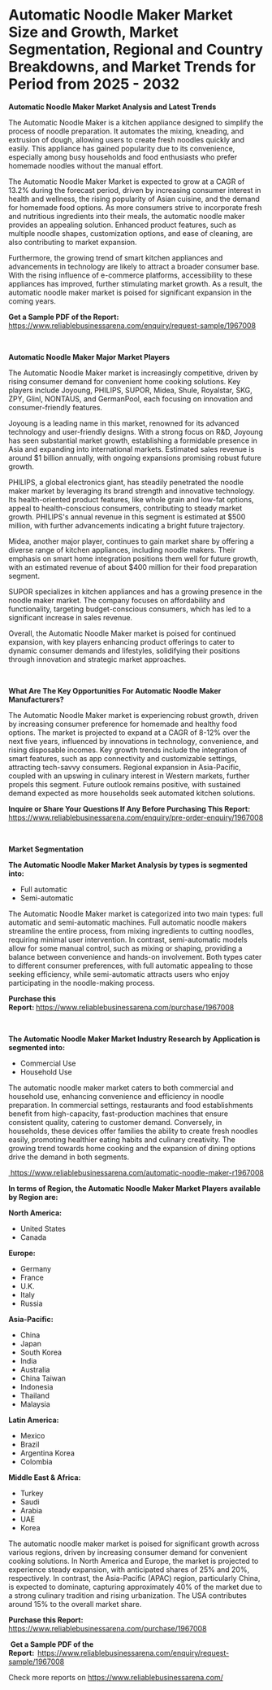 <p><h1>Automatic Noodle Maker Market Size and Growth, Market Segmentation, Regional and Country Breakdowns, and Market Trends for Period from 2025 -  2032</h1></p><p><strong>Automatic Noodle Maker Market Analysis and Latest Trends</strong></p>
<p><p>The Automatic Noodle Maker is a kitchen appliance designed to simplify the process of noodle preparation. It automates the mixing, kneading, and extrusion of dough, allowing users to create fresh noodles quickly and easily. This appliance has gained popularity due to its convenience, especially among busy households and food enthusiasts who prefer homemade noodles without the manual effort.</p><p>The Automatic Noodle Maker Market is expected to grow at a CAGR of 13.2% during the forecast period, driven by increasing consumer interest in health and wellness, the rising popularity of Asian cuisine, and the demand for homemade food options. As more consumers strive to incorporate fresh and nutritious ingredients into their meals, the automatic noodle maker provides an appealing solution. Enhanced product features, such as multiple noodle shapes, customization options, and ease of cleaning, are also contributing to market expansion.</p><p>Furthermore, the growing trend of smart kitchen appliances and advancements in technology are likely to attract a broader consumer base. With the rising influence of e-commerce platforms, accessibility to these appliances has improved, further stimulating market growth. As a result, the automatic noodle maker market is poised for significant expansion in the coming years.</p></p>
<p><strong>Get a Sample PDF of the Report:&nbsp;</strong> <a href="https://www.reliablebusinessarena.com/enquiry/request-sample/1967008?utm_campaign=1891&utm_medium=2&utm_source=Github&utm_content=ia&utm_term=18022025&utm_id=automatic-noodle-maker">https://www.reliablebusinessarena.com/enquiry/request-sample/1967008</a></p>
<p>&nbsp;</p>
<p><strong>Automatic Noodle Maker Major Market Players</strong></p>
<p><p>The Automatic Noodle Maker market is increasingly competitive, driven by rising consumer demand for convenient home cooking solutions. Key players include Joyoung, PHILIPS, SUPOR, Midea, Shule, Royalstar, SKG, ZPY, Glinl, NONTAUS, and GermanPool, each focusing on innovation and consumer-friendly features.</p><p>Joyoung is a leading name in this market, renowned for its advanced technology and user-friendly designs. With a strong focus on R&D, Joyoung has seen substantial market growth, establishing a formidable presence in Asia and expanding into international markets. Estimated sales revenue is around $1 billion annually, with ongoing expansions promising robust future growth.</p><p>PHILIPS, a global electronics giant, has steadily penetrated the noodle maker market by leveraging its brand strength and innovative technology. Its health-oriented product features, like whole grain and low-fat options, appeal to health-conscious consumers, contributing to steady market growth. PHILIPS's annual revenue in this segment is estimated at $500 million, with further advancements indicating a bright future trajectory.</p><p>Midea, another major player, continues to gain market share by offering a diverse range of kitchen appliances, including noodle makers. Their emphasis on smart home integration positions them well for future growth, with an estimated revenue of about $400 million for their food preparation segment.</p><p>SUPOR specializes in kitchen appliances and has a growing presence in the noodle maker market. The company focuses on affordability and functionality, targeting budget-conscious consumers, which has led to a significant increase in sales revenue.</p><p>Overall, the Automatic Noodle Maker market is poised for continued expansion, with key players enhancing product offerings to cater to dynamic consumer demands and lifestyles, solidifying their positions through innovation and strategic market approaches.</p></p>
<p>&nbsp;</p>
<p><strong>What Are The Key Opportunities For Automatic Noodle Maker Manufacturers?</strong></p>
<p><p>The Automatic Noodle Maker market is experiencing robust growth, driven by increasing consumer preference for homemade and healthy food options. The market is projected to expand at a CAGR of 8-12% over the next five years, influenced by innovations in technology, convenience, and rising disposable incomes. Key growth trends include the integration of smart features, such as app connectivity and customizable settings, attracting tech-savvy consumers. Regional expansion in Asia-Pacific, coupled with an upswing in culinary interest in Western markets, further propels this segment. Future outlook remains positive, with sustained demand expected as more households seek automated kitchen solutions.</p></p>
<p><strong>Inquire or Share Your Questions If Any Before Purchasing This Report:</strong> <a href="https://www.reliablebusinessarena.com/enquiry/pre-order-enquiry/1967008?utm_campaign=1891&utm_medium=2&utm_source=Github&utm_content=ia&utm_term=18022025&utm_id=automatic-noodle-maker">https://www.reliablebusinessarena.com/enquiry/pre-order-enquiry/1967008</a></p>
<p>&nbsp;</p>
<p><strong>Market Segmentation</strong></p>
<p><strong>The Automatic Noodle Maker Market Analysis by types is segmented into:</strong></p>
<p><ul><li>Full automatic</li><li>Semi-automatic</li></ul></p>
<p><p>The Automatic Noodle Maker market is categorized into two main types: full automatic and semi-automatic machines. Full automatic noodle makers streamline the entire process, from mixing ingredients to cutting noodles, requiring minimal user intervention. In contrast, semi-automatic models allow for some manual control, such as mixing or shaping, providing a balance between convenience and hands-on involvement. Both types cater to different consumer preferences, with full automatic appealing to those seeking efficiency, while semi-automatic attracts users who enjoy participating in the noodle-making process.</p></p>
<p><strong>Purchase this Report:&nbsp;</strong><a href="https://www.reliablebusinessarena.com/purchase/1967008?utm_campaign=1891&utm_medium=2&utm_source=Github&utm_content=ia&utm_term=18022025&utm_id=automatic-noodle-maker">https://www.reliablebusinessarena.com/purchase/1967008</a></p>
<p>&nbsp;</p>
<p><strong>The Automatic Noodle Maker Market Industry Research by Application is segmented into:</strong></p>
<p><ul><li>Commercial Use</li><li>Household Use</li></ul></p>
<p><p>The automatic noodle maker market caters to both commercial and household use, enhancing convenience and efficiency in noodle preparation. In commercial settings, restaurants and food establishments benefit from high-capacity, fast-production machines that ensure consistent quality, catering to customer demand. Conversely, in households, these devices offer families the ability to create fresh noodles easily, promoting healthier eating habits and culinary creativity. The growing trend towards home cooking and the expansion of dining options drive the demand in both segments.</p></p>
<p><a href="https://www.reliablebusinessarena.com/automatic-noodle-maker-r1967008?utm_campaign=1891&utm_medium=2&utm_source=Github&utm_content=ia&utm_term=18022025&utm_id=automatic-noodle-maker">&nbsp;https://www.reliablebusinessarena.com/automatic-noodle-maker-r1967008</a></p>
<p><strong>In terms of Region, the Automatic Noodle Maker Market Players available by Region are:</strong></p>
<p>
    <p> <strong> North America: </strong>
        <ul>
            <li>United States</li>
            <li>Canada</li>
        </ul>
        </p> 
    <p> <strong> Europe: </strong>
        <ul>
            <li>Germany</li>
            <li>France</li>
            <li>U.K.</li>
            <li>Italy</li>
            <li>Russia</li>
        </ul>
        </p> 
    <p> <strong> Asia-Pacific: </strong>
        <ul>
            <li>China</li>
            <li>Japan</li>
            <li>South Korea</li>
            <li>India</li>
            <li>Australia</li>
            <li>China Taiwan</li>
            <li>Indonesia</li>
            <li>Thailand</li>
            <li>Malaysia</li>
        </ul>
        </p> 
    <p> <strong> Latin America: </strong>
        <ul>
            <li>Mexico</li>
            <li>Brazil</li>
            <li>Argentina Korea</li>
            <li>Colombia</li>
        </ul>
        </p> 
    <p> <strong> Middle East & Africa: </strong>
        <ul>
            <li>Turkey</li>
            <li>Saudi</li>
            <li>Arabia</li>
            <li>UAE</li>
            <li>Korea</li>
        </ul>
    </p>
    </p>
<p><p>The automatic noodle maker market is poised for significant growth across various regions, driven by increasing consumer demand for convenient cooking solutions. In North America and Europe, the market is projected to experience steady expansion, with anticipated shares of 25% and 20%, respectively. In contrast, the Asia-Pacific (APAC) region, particularly China, is expected to dominate, capturing approximately 40% of the market due to a strong culinary tradition and rising urbanization. The USA contributes around 15% to the overall market share.</p></p>
<p><strong>Purchase this Report: </strong><a href="https://www.reliablebusinessarena.com/purchase/1967008?utm_campaign=1891&utm_medium=2&utm_source=Github&utm_content=ia&utm_term=18022025&utm_id=automatic-noodle-maker">https://www.reliablebusinessarena.com/purchase/1967008</a></p>
<p>&nbsp;<strong>Get a Sample PDF of the Report:&nbsp;&nbsp;</strong><a href="https://www.reliablebusinessarena.com/enquiry/request-sample/1967008?utm_campaign=1891&utm_medium=2&utm_source=Github&utm_content=ia&utm_term=18022025&utm_id=automatic-noodle-maker">https://www.reliablebusinessarena.com/enquiry/request-sample/1967008</a></p>
<p><strong></strong></p>
<p>Check more reports on <a href="https://www.reliablebusinessarena.com/?utm_campaign=1891&utm_medium=2&utm_source=Github&utm_content=ia&utm_term=18022025&utm_id=automatic-noodle-maker">https://www.reliablebusinessarena.com/</a></p>